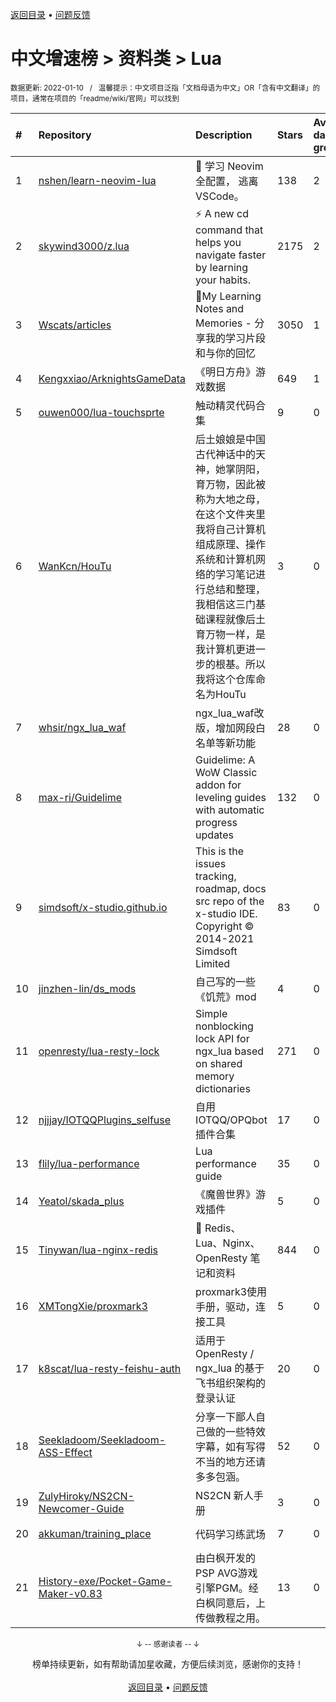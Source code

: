 <a href="https://gitee.com/GrowingGit/GitHub-Chinese-Top-Charts#github中文排行榜">返回目录</a> • <a href="/content/docs/feedback.md">问题反馈</a>

# 中文增速榜 > 资料类 > Lua
<sub>数据更新: 2022-01-10&nbsp;&nbsp;&nbsp;/&nbsp;&nbsp;&nbsp;温馨提示：中文项目泛指「文档母语为中文」OR「含有中文翻译」的项目，通常在项目的「readme/wiki/官网」可以找到</sub>

|#|Repository|Description|Stars|Average daily growth|Updated|
|:-|:-|:-|:-|:-|:-|
|1|[nshen/learn-neovim-lua](https://gitee.com/nshen/learn-neovim-lua)|📜 学习 Neovim 全配置， 逃离 VSCode。|138|2|2022-01-08|
|2|[skywind3000/z.lua](https://gitee.com/skywind3000/z.lua)|:zap: A new cd command that helps you navigate faster by learning your habits.|2175|2|2021-11-13|
|3|[Wscats/articles](https://gitee.com/Wscats/articles)|🔖My Learning Notes and Memories - 分享我的学习片段和与你的回忆|3050|1|2021-12-20|
|4|[Kengxxiao/ArknightsGameData](https://gitee.com/Kengxxiao/ArknightsGameData)|《明日方舟》游戏数据|649|1|2022-01-06|
|5|[ouwen000/lua-touchsprte](https://gitee.com/ouwen000/lua-touchsprte)|触动精灵代码合集|9|0|2021-11-09|
|6|[WanKcn/HouTu](https://gitee.com/WanKcn/HouTu)|后土娘娘是中国古代神话中的天神，她掌阴阳，育万物，因此被称为大地之母，在这个文件夹里我将自己计算机组成原理、操作系统和计算机网络的学习笔记进行总结和整理，我相信这三门基础课程就像后土育万物一样，是我计算机更进一步的根基。所以我将这个仓库命名为HouTu|3|0|2021-12-13|
|7|[whsir/ngx_lua_waf](https://gitee.com/whsir/ngx_lua_waf)|ngx_lua_waf改版，增加网段白名单等新功能|28|0|2021-07-27|
|8|[max-ri/Guidelime](https://gitee.com/max-ri/Guidelime)|Guidelime: A WoW Classic addon for leveling guides with automatic progress updates|132|0|2021-11-30|
|9|[simdsoft/x-studio.github.io](https://gitee.com/simdsoft/x-studio.github.io)|This is the issues tracking, roadmap, docs src repo of the x-studio IDE. Copyright © 2014-2021 Simdsoft Limited|83|0|2022-01-07|
|10|[jinzhen-lin/ds_mods](https://gitee.com/jinzhen-lin/ds_mods)|自己写的一些《饥荒》mod|4|0|2021-12-11|
|11|[openresty/lua-resty-lock](https://gitee.com/openresty/lua-resty-lock)|Simple nonblocking lock API for ngx_lua based on shared memory dictionaries|271|0|2021-10-08|
|12|[njjjay/IOTQQPlugins_selfuse](https://gitee.com/njjjay/IOTQQPlugins_selfuse)|自用IOTQQ/OPQbot插件合集|17|0|2021-08-30|
|13|[flily/lua-performance](https://gitee.com/flily/lua-performance)|Lua performance guide|35|0|2021-08-11|
|14|[Yeatol/skada_plus](https://gitee.com/Yeatol/skada_plus)|《魔兽世界》游戏插件|5|0|2021-12-18|
|15|[Tinywan/lua-nginx-redis](https://gitee.com/Tinywan/lua-nginx-redis)|:hibiscus: Redis、Lua、Nginx、OpenResty 笔记和资料|844|0|2021-10-26|
|16|[XMTongXie/proxmark3](https://gitee.com/XMTongXie/proxmark3)|proxmark3使用手册，驱动，连接工具|5|0|2021-10-15|
|17|[k8scat/lua-resty-feishu-auth](https://gitee.com/k8scat/lua-resty-feishu-auth)|适用于 OpenResty / ngx_lua 的基于飞书组织架构的登录认证|20|0|2021-11-24|
|18|[Seekladoom/Seekladoom-ASS-Effect](https://gitee.com/Seekladoom/Seekladoom-ASS-Effect)|分享一下鄙人自己做的一些特效字幕，如有写得不当的地方还请多多包涵。|52|0|2021-12-17|
|19|[ZulyHiroky/NS2CN-Newcomer-Guide](https://gitee.com/ZulyHiroky/NS2CN-Newcomer-Guide)|NS2CN 新人手册|3|0|2021-07-13|
|20|[akkuman/training_place](https://gitee.com/akkuman/training_place)|代码学习练武场|7|0|2021-11-08|
|21|[History-exe/Pocket-Game-Maker-v0.83](https://gitee.com/History-exe/Pocket-Game-Maker-v0.83)|由白枫开发的PSP AVG游戏引擎PGM。经白枫同意后，上传做教程之用。|13|0|2021-12-30|

<div align="center">
    <p><sub>↓ -- 感谢读者 -- ↓</sub></p>
    榜单持续更新，如有帮助请加星收藏，方便后续浏览，感谢你的支持！
</div>

<br/>

<div align="center"><a href="https://gitee.com/GrowingGit/GitHub-Chinese-Top-Charts#github中文排行榜">返回目录</a> • <a href="/content/docs/feedback.md">问题反馈</a></div>
